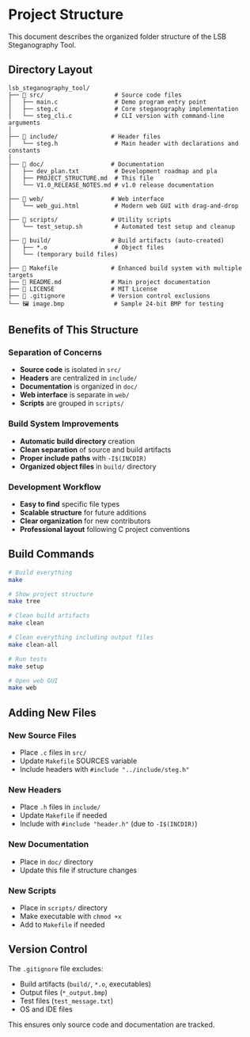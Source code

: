 # Project Structure

This document describes the organized folder structure of the LSB Steganography Tool.

## Directory Layout

```
lsb_steganography_tool/
├── 📁 src/                    # Source code files
│   ├── main.c                # Demo program entry point
│   ├── steg.c                # Core steganography implementation
│   └── steg_cli.c            # CLI version with command-line arguments
│
├── 📁 include/               # Header files
│   └── steg.h                # Main header with declarations and constants
│
├── 📁 doc/                   # Documentation
│   ├── dev_plan.txt          # Development roadmap and pla
│   ├── PROJECT_STRUCTURE.md  # This file
│   └── V1.0_RELEASE_NOTES.md # v1.0 release documentation
│
├── 📁 web/                   # Web interface
│   └── web_gui.html          # Modern web GUI with drag-and-drop
│
├── 📁 scripts/               # Utility scripts
│   └── test_setup.sh         # Automated test setup and cleanup
│
├── 📁 build/                 # Build artifacts (auto-created)
│   ├── *.o                   # Object files
│   └── (temporary build files)
│
├── 📄 Makefile               # Enhanced build system with multiple targets
├── 📄 README.md              # Main project documentation
├── 📄 LICENSE                # MIT License
├── 📄 .gitignore             # Version control exclusions
└── 🖼️ image.bmp              # Sample 24-bit BMP for testing
```

## Benefits of This Structure

### **Separation of Concerns**
- **Source code** is isolated in `src/`
- **Headers** are centralized in `include/`
- **Documentation** is organized in `doc/`
- **Web interface** is separate in `web/`
- **Scripts** are grouped in `scripts/`

### **Build System Improvements**
- **Automatic build directory** creation
- **Clean separation** of source and build artifacts
- **Proper include paths** with `-I$(INCDIR)`
- **Organized object files** in `build/` directory

### **Development Workflow**
- **Easy to find** specific file types
- **Scalable structure** for future additions
- **Clear organization** for new contributors
- **Professional layout** following C project conventions

## Build Commands

```bash
# Build everything
make

# Show project structure
make tree

# Clean build artifacts
make clean

# Clean everything including output files
make clean-all

# Run tests
make setup

# Open web GUI
make web
```

## Adding New Files

### **New Source Files**
- Place `.c` files in `src/`
- Update `Makefile` SOURCES variable
- Include headers with `#include "../include/steg.h"`

### **New Headers**
- Place `.h` files in `include/`
- Update `Makefile` if needed
- Include with `#include "header.h"` (due to `-I$(INCDIR)`)

### **New Documentation**
- Place in `doc/` directory
- Update this file if structure changes

### **New Scripts**
- Place in `scripts/` directory
- Make executable with `chmod +x`
- Add to `Makefile` if needed

## Version Control

The `.gitignore` file excludes:
- Build artifacts (`build/`, `*.o`, executables)
- Output files (`*_output.bmp`)
- Test files (`test_message.txt`)
- OS and IDE files

This ensures only source code and documentation are tracked. 